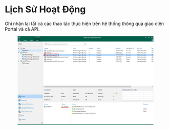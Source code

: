 # Lịch Sử Hoạt Động

Ghi nhận lại tất cá các thao tác thực hiện trên hệ thống thông qua giao diện Portal và cả API.

<figure><img src="../../.gitbook/assets/image (267).png" alt=""><figcaption></figcaption></figure>
